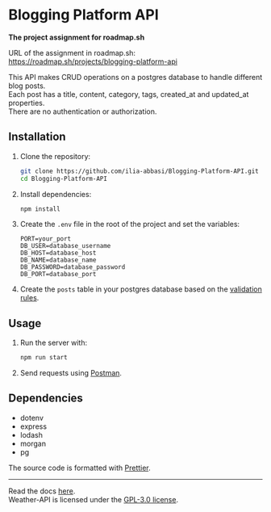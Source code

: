 # Blogging Platform API

**The project assignment for roadmap.sh**

URL of the assignment in roadmap.sh:  
https://roadmap.sh/projects/blogging-platform-api

This API makes CRUD operations on a postgres database to handle different blog posts.  
Each post has a title, content, category, tags, created_at and updated_at properties.  
There are no authentication or authorization.

## Installation

1. Clone the repository:

   ```sh
   git clone https://github.com/ilia-abbasi/Blogging-Platform-API.git
   cd Blogging-Platform-API
   ```

2. Install dependencies:

   ```sh
   npm install
   ```

3. Create the `.env` file in the root of the project and set the variables:

   ```env
   PORT=your_port
   DB_USER=database_username
   DB_HOST=database_host
   DB_NAME=database_name
   DB_PASSWORD=database_password
   DB_PORT=database_port
   ```

4. Create the `posts` table in your postgres database based on the [validation rules](https://github.com/ilia-abbasi/Blogging-Platform-API/blob/main/Documentation.md#validation-rules).

## Usage

1. Run the server with:

   ```sh
   npm run start
   ```

2. Send requests using [Postman](https://www.postman.com/).

## Dependencies

- dotenv
- express
- lodash
- morgan
- pg

The source code is formatted with [Prettier](https://prettier.io/).

---

Read the docs [here](https://github.com/ilia-abbasi/Blogging-Platform-API/blob/main/Documentation.md).  
Weather-API is licensed under the [GPL-3.0 license](https://github.com/ilia-abbasi/Blogging-Platform-API/blob/main/LICENSE).
